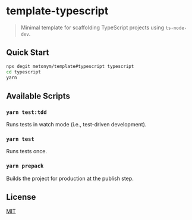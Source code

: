 # template-typescript

> Minimal template for scaffolding TypeScript projects using `ts-node-dev`.

## Quick Start

```bash
npx degit metonym/template#typescript typescript
cd typescript
yarn
```

## Available Scripts

### `yarn test:tdd`

Runs tests in watch mode (i.e., test-driven development).

### `yarn test`

Runs tests once.

### `yarn prepack`

Builds the project for production at the publish step.

## License

[MIT](LICENSE)
